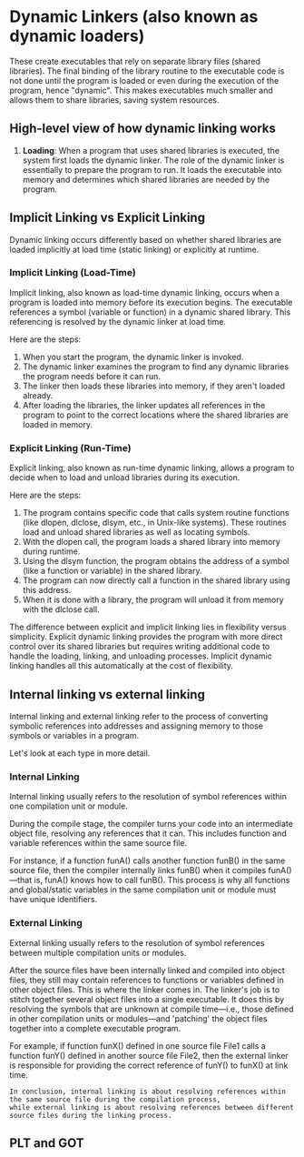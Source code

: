 # Dynamic Linkers (also known as dynamic loaders)

These create executables that rely on separate library files (shared libraries). 
The final binding of the library routine to the executable code is not done until the program is loaded or even during the execution of the program, hence "dynamic". 
This makes executables much smaller and allows them to share libraries, saving system resources.

## High-level view of how dynamic linking works

1. **Loading**: When a program that uses shared libraries is executed, the system first loads the dynamic linker. The role of the dynamic linker is essentially to prepare the program to run. It loads the executable into memory and determines which shared libraries are needed by the program.

## Implicit Linking vs Explicit Linking

Dynamic linking occurs differently based on whether shared libraries are loaded implicitly at load time (static linking) or explicitly at runtime.

### Implicit Linking (Load-Time)

Implicit linking, also known as load-time dynamic linking, occurs when a program is loaded into memory before its execution begins. The executable references a symbol (variable or function) in a dynamic shared library. This referencing is resolved by the dynamic linker at load time.

Here are the steps:

1. When you start the program, the dynamic linker is invoked.
2. The dynamic linker examines the program to find any dynamic libraries the program needs before it can run.
3. The linker then loads these libraries into memory, if they aren't loaded already.
4. After loading the libraries, the linker updates all references in the program to point to the correct locations where the shared libraries are loaded in memory.

### Explicit Linking (Run-Time)

Explicit linking, also known as run-time dynamic linking, allows a program to decide when to load and unload libraries during its execution.

Here are the steps:

1. The program contains specific code that calls system routine functions (like dlopen, dlclose, dlsym, etc., in Unix-like systems). These routines load and unload shared libraries as well as locating symbols.
2. With the dlopen call, the program loads a shared library into memory during runtime.
3. Using the dlsym function, the program obtains the address of a symbol (like a function or variable) in the shared library.
4. The program can now directly call a function in the shared library using this address.
5. When it is done with a library, the program will unload it from memory with the dlclose call.


The difference between explicit and implicit linking lies in flexibility versus simplicity. 
Explicit dynamic linking provides the program with more direct control over its shared libraries but requires writing additional code to handle the loading, linking, and unloading processes. 
Implicit dynamic linking handles all this automatically at the cost of flexibility.

## Internal linking vs external linking

Internal linking and external linking refer to the process of converting symbolic references into addresses and assigning memory to those symbols or variables in a program.

Let's look at each type in more detail.

### Internal Linking

Internal linking usually refers to the resolution of symbol references within one compilation unit or module.

During the compile stage, the compiler turns your code into an intermediate object file, resolving any references that it can. This includes function and variable references within the same source file.

For instance, if a function funA() calls another function funB() in the same source file, then the compiler internally links funB() when it compiles funA()—that is, funA() knows how to call funB(). This process is why all functions and global/static variables in the same compilation unit or module must have unique identifiers.

### External Linking

External linking usually refers to the resolution of symbol references between multiple compilation units or modules.

After the source files have been internally linked and compiled into object files, they still may contain references to functions or variables defined in other object files. This is where the linker comes in. The linker's job is to stitch together several object files into a single executable. It does this by resolving the symbols that are unknown at compile time—i.e., those defined in other compilation units or modules—and 'patching' the object files together into a complete executable program.

For example, if function funX() defined in one source file File1 calls a function funY() defined in another source file File2, then the external linker is responsible for providing the correct reference of funY() to funX() at link time.

```
In conclusion, internal linking is about resolving references within the same source file during the compilation process,
while external linking is about resolving references between different source files during the linking process.
```

## PLT and GOT


